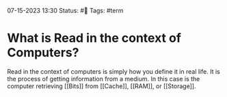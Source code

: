 07-15-2023 13:30
Status: #📝 
Tags: #term 

# What is Read in the context of Computers?
Read in the context of computers is simply how you define it in real life. It is the process of getting information from a medium. In this case is the computer retrieving [[Bits]] from [[Cache]], [[RAM]], or [[Storage]].

